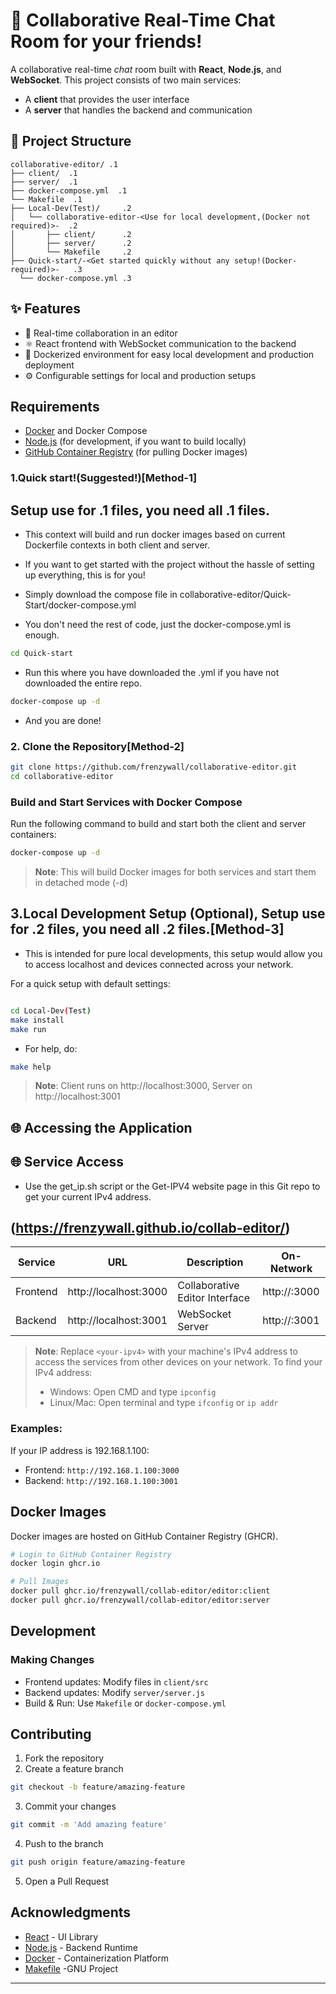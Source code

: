 # 🔄 Collaborative Real-Time Chat Room for your friends!

A collaborative real-time *chat* room built with **React**, **Node.js**, and **WebSocket**. This project consists of two main services:

- A **client** that provides the user interface
- A **server** that handles the backend and communication

## 📁 Project Structure
```
collaborative-editor/ .1
├── client/  .1            
├── server/  .1            
├── docker-compose.yml  .1
└── Makefile  .1         
├── Local-Dev(Test)/     .2
│   └── collaborative-editor-<Use for local development,(Docker not required)>-  .2
│       ├── client/      .2
│       ├── server/      .2
│       └── Makefile     .2
├── Quick-start/-<Get started quickly without any setup!(Docker-required)>-   .3      
  └── docker-compose.yml .3

```

## ✨ Features

* 🔄 Real-time collaboration in an editor
* ⚛️ React frontend with WebSocket communication to the backend
* 🐳 Dockerized environment for easy local development and production deployment
* ⚙️ Configurable settings for local and production setups

##  Requirements

* [Docker](https://www.docker.com/) and Docker Compose
* [Node.js](https://nodejs.org/) (for development, if you want to build locally)
* [GitHub Container Registry](https://ghcr.io/) (for pulling Docker images)


### 1.Quick start!(Suggested!)[Method-1]

##  Setup use for .1 files, you need all .1 files.

- This context will build and run docker images based on current Dockerfile contexts in both client and server.


- If you want to get started with the project without the hassle of setting up everything, this is for you!
- Simply download the compose file in collaborative-editor/Quick-Start/docker-compose.yml
- You don't need the rest of code, just the docker-compose.yml is enough.

```bash
cd Quick-start
```
- Run this where you have downloaded the .yml if you have not downloaded the entire repo.

```bash
docker-compose up -d

````
- And you are done!

### 2. Clone the Repository[Method-2]

```bash
git clone https://github.com/frenzywall/collaborative-editor.git
cd collaborative-editor
```

###  Build and Start Services with Docker Compose

Run the following command to build and start both the client and server containers:

```bash
docker-compose up -d
```

> **Note**: This will build Docker images for both services and start them in detached mode (-d)

## 3.Local Development Setup (Optional), Setup use for .2 files, you need all .2 files.[Method-3]

- This is intended for pure local developments, this setup would allow you to access localhost and devices connected across your network.

For a quick setup with default settings:

```bash

cd Local-Dev(Test)
make install
make run

```
- For help, do:
```bash
make help

```

> **Note**: Client runs on http://localhost:3000, Server on http://localhost:3001

## 🌐 Accessing the Application
## 🌐 Service Access

- Use the get_ip.sh script or the Get-IPV4 website page in this Git repo to get your current IPv4 address.

## (https://frenzywall.github.io/collab-editor/)

| Service  | URL                    | Description                    | On-Network                    |
|----------|------------------------|--------------------------------|-------------------------------|
| Frontend | http://localhost:3000  | Collaborative Editor Interface | http://<your-ipv4>:3000      |
| Backend  | http://localhost:3001  | WebSocket Server              | http://<your-ipv4>:3001      |

> **Note**: Replace `<your-ipv4>` with your machine's IPv4 address to access the services from other devices on your network.
> To find your IPv4 address:
> - Windows: Open CMD and type `ipconfig`
> - Linux/Mac: Open terminal and type `ifconfig` or `ip addr`

### Examples:
If your IP address is 192.168.1.100:
- Frontend: `http://192.168.1.100:3000`
- Backend: `http://192.168.1.100:3001`


##  Docker Images

Docker images are hosted on GitHub Container Registry (GHCR).

```bash
# Login to GitHub Container Registry
docker login ghcr.io

# Pull Images
docker pull ghcr.io/frenzywall/collab-editor/editor:client
docker pull ghcr.io/frenzywall/collab-editor/editor:server
```

##  Development

### Making Changes
- Frontend updates: Modify files in `client/src`
- Backend updates: Modify `server/server.js`
- Build & Run: Use `Makefile` or `docker-compose.yml`

## Contributing

1. Fork the repository
2.  Create a feature branch
   ```bash
   git checkout -b feature/amazing-feature
   ```
3.  Commit your changes
   ```bash
   git commit -m 'Add amazing feature'
   ```
4.  Push to the branch
   ```bash
   git push origin feature/amazing-feature
   ```
5.  Open a Pull Request


##  Acknowledgments

- [React](https://reactjs.org/) - UI Library
- [Node.js](https://nodejs.org/) - Backend Runtime
- [Docker](https://www.docker.com/) - Containerization Platform
- [Makefile](https://www.gnu.org/software/make/#download) -GNU Project

---

